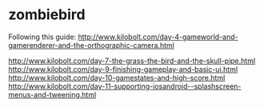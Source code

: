 zombiebird
==========

Following this guide: http://www.kilobolt.com/day-4-gameworld-and-gamerenderer-and-the-orthographic-camera.html

http://www.kilobolt.com/day-7-the-grass-the-bird-and-the-skull-pipe.html
http://www.kilobolt.com/day-9-finishing-gameplay-and-basic-ui.html
http://www.kilobolt.com/day-10-gamestates-and-high-score.html
http://www.kilobolt.com/day-11-supporting-iosandroid--splashscreen-menus-and-tweening.html
